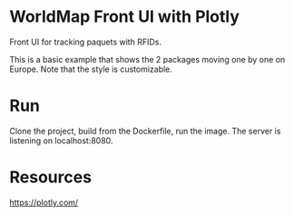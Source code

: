 # WorldMap Front UI with Plotly

Front UI for tracking paquets with RFIDs. 

This is a basic example that shows the 2 packages moving one by one on Europe.
Note that the style is customizable.

# Run

Clone the project, build from the Dockerfile, run the image.
The server is listening on localhost:8080.

# Resources

https://plotly.com/